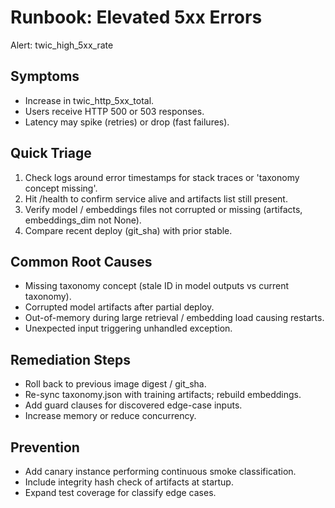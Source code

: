# Runbook: Elevated 5xx Errors

Alert: twic_high_5xx_rate

## Symptoms

- Increase in twic_http_5xx_total.
- Users receive HTTP 500 or 503 responses.
- Latency may spike (retries) or drop (fast failures).

## Quick Triage

1. Check logs around error timestamps for stack traces or 'taxonomy concept missing'.
2. Hit /health to confirm service alive and artifacts list still present.
3. Verify model / embeddings files not corrupted or missing (artifacts, embeddings_dim not None).
4. Compare recent deploy (git_sha) with prior stable.

## Common Root Causes

- Missing taxonomy concept (stale ID in model outputs vs current taxonomy).
- Corrupted model artifacts after partial deploy.
- Out-of-memory during large retrieval / embedding load causing restarts.
- Unexpected input triggering unhandled exception.

## Remediation Steps

- Roll back to previous image digest / git_sha.
- Re-sync taxonomy.json with training artifacts; rebuild embeddings.
- Add guard clauses for discovered edge-case inputs.
- Increase memory or reduce concurrency.

## Prevention

- Add canary instance performing continuous smoke classification.
- Include integrity hash check of artifacts at startup.
- Expand test coverage for classify edge cases.
